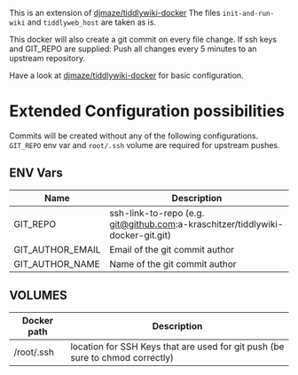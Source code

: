 This is an extension of [djmaze/tiddlywiki-docker](https://github.com/djmaze/tiddlywiki-docker)
The files `init-and-run-wiki` and `tiddlyweb_host` are taken as is.

This docker will also create a git commit on every file change.
If ssh keys and GIT_REPO are supplied: Push all changes every 5 minutes to an upstream repository.

Have a look at [djmaze/tiddlywiki-docker](https://github.com/djmaze/tiddlywiki-docker) for basic configuration.

# Extended Configuration possibilities

Commits will be created without any of the following configurations.
`GIT_REPO` env var and `root/.ssh` volume are required for upstream pushes.


## ENV Vars

Name | Description
---- | -----------
GIT_REPO | ssh-link-to-repo (e.g. git@github.com:a-kraschitzer/tiddlywiki-docker-git.git)
GIT_AUTHOR_EMAIL | Email of the git commit author
GIT_AUTHOR_NAME | Name of the git commit author

## VOLUMES
Docker path | Description
----------- | -----------
/root/.ssh | location for SSH Keys that are used for git push (be sure to chmod correctly)